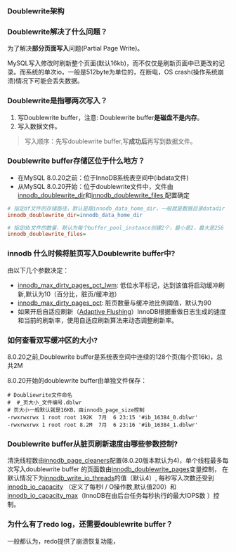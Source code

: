 



### Doublewrite架构





### Doublewrite解决了什么问题？

为了解决**部分页面写入**问题(Partial Page Write)。

MySQL写入修改时刷新整个页面(默认16kb)，而不仅仅是刷新页面中已更改的记录。而系统的单次io，一般是512byte为单位的，在断电，OS crash(操作系统崩溃)情况下可能会丢失数据。





### Doublewrite是指哪两次写入？

1. 写Doublewrite buffer，注意: Doublewrite buffer**是磁盘不是内存**。
2. 写入数据文件。

> 写入顺序：先写doublewrite buffer,写**成功后**再写到数据文件。







### Doublewrite buffer存储区位于什么地方？

- 在MySQL 8.0.20之前：位于InnoDB系统表空间中(ibdata文件)
- 从MySQL 8.0.20开始：位于doublewrite文件中，文件由[innodb_doublewrite_dir](https://dev.mysql.com/doc/refman/8.0/en/innodb-parameters.html#sysvar_innodb_doublewrite_dir)和[innodb_doublewrite_files ](https://dev.mysql.com/doc/refman/8.0/en/innodb-parameters.html#sysvar_innodb_doublewrite_files)配置确定



```ini
# 指定df文件的存储路径，默认是跟innodb_data_home_dir，一般就是数据目录datadir
innodb_doublewrite_dir=innodb_data_home_dir

# 指定db文件的数量，默认为每个buffer_pool_instance创建2个，最小是2，最大是256
innodb_doublewrite_files=
```





### innodb 什么时候将脏页写入Doublewrite buffer中?

由以下几个参数决定：

- [innodb_max_dirty_pages_pct_lwm](https://dev.mysql.com/doc/refman/8.0/en/innodb-parameters.html#sysvar_innodb_max_dirty_pages_pct_lwm): 低位水平标记，达到该值将启动缓冲刷新,默认为10（百分比，脏页/缓冲池）
- [innodb_max_dirty_pages_pct](https://dev.mysql.com/doc/refman/8.0/en/innodb-parameters.html#sysvar_innodb_max_dirty_pages_pct): 脏页数量与缓冲池比例阈值，默认为90
- 如果开启自适应刷新（[Adaptive Flushing](https://blog.yaomol.com/go?_=d997004b8caHR0cHM6Ly9kZXYubXlzcWwuY29tL2RvYy9yZWZtYW4vOC4wL2VuL2lubm9kYi1idWZmZXItcG9vbC1mbHVzaGluZy5odG1s)）InnoDB根据重做日志生成的速度和当前的刷新率，使用自适应刷新算法来动态调整刷新率。



### 如何查看双写缓冲区的大小?

8.0.20之前,Doublewrite buffer是系统表空间中连续的128个页(每个页16k)，总共2M



8.0.20开始的doublewrite buffer由单独文件保存：

```shell
# Doubliewrite文件命名
#  #_页大小_文件编号.dblwr
# 页大小一般默认就是16KB，由innodb_page_size控制
-rwxrwxrwx 1 root root 192K  7月  6 23:15 '#ib_16384_0.dblwr'
-rwxrwxrwx 1 root root 8.2M  7月  6 23:16 '#ib_16384_1.dblwr'
```



### Doublewrite buffer从脏页刷新速度由哪些参数控制?

清洗线程数由[innodb_page_cleaners](https://blog.yaomol.com/go?_=89c4e5e376aHR0cHM6Ly9kZXYubXlzcWwuY29tL2RvYy9yZWZtYW4vOC4wL2VuL2lubm9kYi1wYXJhbWV0ZXJzLmh0bWwjc3lzdmFyX2lubm9kYl9wYWdlX2NsZWFuZXJz)配置(8.0.20版本默认为4)，单个线程最多每次写入doublewrite buffer 的页面数由[innodb_doublewrite_pages](https://blog.yaomol.com/go?_=22a5049640aHR0cHM6Ly9kZXYubXlzcWwuY29tL2RvYy9yZWZtYW4vOC4wL2VuL2lubm9kYi1wYXJhbWV0ZXJzLmh0bWwjc3lzdmFyX2lubm9kYl9kb3VibGV3cml0ZV9wYWdlcw==)变量控制， 在默认情况下为[innodb_write_io_threads](https://blog.yaomol.com/go?_=6533591b1faHR0cHM6Ly9kZXYubXlzcWwuY29tL2RvYy9yZWZtYW4vOC4wL2VuL2lubm9kYi1wYXJhbWV0ZXJzLmh0bWwjc3lzdmFyX2lubm9kYl93cml0ZV9pb190aHJlYWRz)的值（默认4）,
每秒写入次数还受到[innodb_io_capacity](https://blog.yaomol.com/go?_=290a8a307aaHR0cHM6Ly9kZXYubXlzcWwuY29tL2RvYy9yZWZtYW4vOC4wL2VuL2lubm9kYi1wYXJhbWV0ZXJzLmh0bWwjc3lzdmFyX2lubm9kYl9pb19jYXBhY2l0eQ==) （定义了每秒I / O操作数,默认值200）和[innodb_io_capacity_max](https://blog.yaomol.com/go?_=efe3b580b4aHR0cHM6Ly9kZXYubXlzcWwuY29tL2RvYy9yZWZtYW4vOC4wL2VuL2lubm9kYi1wYXJhbWV0ZXJzLmh0bWwjc3lzdmFyX2lubm9kYl9pb19jYXBhY2l0eV9tYXg=)（InnoDB在由后台任务每秒执行的最大IOPS数 ）控制。





### 为什么有了redo log，还需要doublewrite buffer？

一般都认为，redo提供了崩溃恢复功能，

